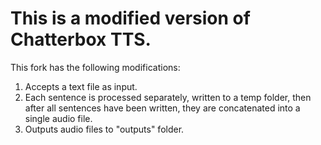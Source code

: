 # This is a modified version of Chatterbox TTS.

This fork has the following modifications:
1. Accepts a text file as input.
2. Each sentence is processed separately, written to a temp folder, then after all sentences have been written, they are concatenated into a single audio file.
3. Outputs audio files to "outputs" folder.
